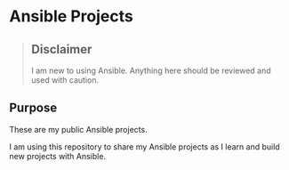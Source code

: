 
# Ansible Projects

> ## Disclaimer
>
> I am new to using Ansible. Anything here should be reviewed and used with caution.

## Purpose

These are my public Ansible projects.

I am using this repository to share my Ansible projects as I learn and build new projects with Ansible.
